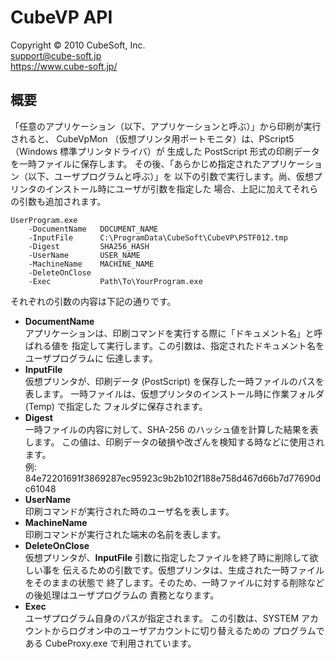 CubeVP API
====

Copyright © 2010 CubeSoft, Inc.  
support@cube-soft.jp  
https://www.cube-soft.jp/

## 概要

「任意のアプリケーション（以下、アプリケーションと呼ぶ）」から印刷が実行されると、
CubeVpMon （仮想プリンタ用ポートモニタ）は、PScript5 （Windows 標準プリンタドライバ）が
生成した PostScript 形式の印刷データを一時ファイルに保存します。
その後、「あらかじめ指定されたアプリケーション（以下、ユーザプログラムと呼ぶ）」を
以下の引数で実行します。尚、仮想プリンタのインストール時にユーザが引数を指定した
場合、上記に加えてそれらの引数も追加されます。

```
UserProgram.exe
    -DocumentName   DOCUMENT_NAME
    -InputFile      C:\ProgramData\CubeSoft\CubeVP\PSTF012.tmp
    -Digest         SHA256_HASH
    -UserName       USER_NAME
    -MachineName    MACHINE_NAME
    -DeleteOnClose
    -Exec           Path\To\YourProgram.exe
```

それぞれの引数の内容は下記の通りです。

* **DocumentName**  
  アプリケーションは、印刷コマンドを実行する際に「ドキュメント名」と呼ばれる値を
  指定して実行します。この引数は、指定されたドキュメント名をユーザプログラムに
  伝達します。
* **InputFile**  
  仮想プリンタが、印刷データ (PostScript) を保存した一時ファイルのパスを表します。
  一時ファイルは、仮想プリンタのインストール時に作業フォルダ (Temp) で指定した
  フォルダに保存されます。
* **Digest**  
  一時ファイルの内容に対して、SHA-256 のハッシュ値を計算した結果を表します。
  この値は、印刷データの破損や改ざんを検知する時などに使用されます。  
  例: 84e72201691f3869287ec95923c9b2b102f188e758d467d66b7d77690dc61048
* **UserName**  
  印刷コマンドが実行された時のユーザ名を表します。
* **MachineName**  
  印刷コマンドが実行された端末の名前を表します。
* **DeleteOnClose**  
  仮想プリンタが、**InputFile** 引数に指定したファイルを終了時に削除して欲しい事を
  伝えるための引数です。仮想プリンタは、生成された一時ファイルをそのままの状態で
  終了します。そのため、一時ファイルに対する削除などの後処理はユーザプログラムの
  責務となります。
* **Exec**  
  ユーザプログラム自身のパスが指定されます。
  この引数は、SYSTEM アカウントからログオン中のユーザアカウントに切り替えるための
  プログラムである CubeProxy.exe で利用されています。
